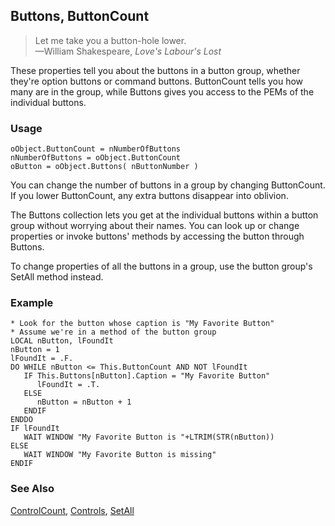 ## Buttons, ButtonCount

>Let me take you a button-hole lower.<br>
 &mdash;William Shakespeare, *Love's Labour's Lost* 

These properties tell you about the buttons in a button group, whether they're option buttons or command buttons. ButtonCount tells you how many are in the group, while Buttons gives you access to the PEMs of the individual buttons.

### Usage

```foxpro
oObject.ButtonCount = nNumberOfButtons
nNumberOfButtons = oObject.ButtonCount
oButton = oObject.Buttons( nButtonNumber )
```

You can change the number of buttons in a group by changing ButtonCount. If you lower ButtonCount, any extra buttons disappear into oblivion.

The Buttons collection lets you get at the individual buttons within a button group without worrying about their names. You can look up or change properties or invoke buttons' methods by accessing the button through Buttons.

To change properties of all the buttons in a group, use the button group's SetAll method instead.

### Example

```foxpro
* Look for the button whose caption is "My Favorite Button"
* Assume we're in a method of the button group
LOCAL nButton, lFoundIt
nButton = 1
lFoundIt = .F.
DO WHILE nButton <= This.ButtonCount AND NOT lFoundIt
   IF This.Buttons[nButton].Caption = "My Favorite Button"
      lFoundIt = .T.
   ELSE
      nButton = nButton + 1
   ENDIF
ENDDO
IF lFoundIt
   WAIT WINDOW "My Favorite Button is "+LTRIM(STR(nButton))
ELSE
   WAIT WINDOW "My Favorite Button is missing"
ENDIF
```
### See Also

[ControlCount](s4g456.md), [Controls](s4g456.md), [SetAll](s4g394.md)